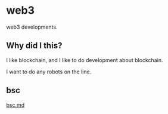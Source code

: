 # web3
web3 developments.

## Why did I this?

I like blockchain, and I like to do development about blockchain.

I want to do any robots on the line.

## bsc

[bsc.md](bsc.md)